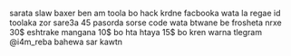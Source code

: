 sarata slaw baxer ben 
am toola bo hack krdne facbooka wata la regae id toolaka zor sare3a 45 pasorda sorse code wata btwane be frosheta nrxe 30$ eshtrake mangana 10$ bo hta htaya 15$ bo kren warna tlegram @i4m_reba bahewa sar kawtn
